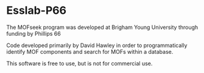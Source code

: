 # Esslab-P66
The MOFseek program was developed at Brigham Young University through funding by Phillips 66

Code developed primarily by David Hawley in order to programmatically identify MOF components and search for MOFs within a database.

This software is free to use, but is not for commercial use.
